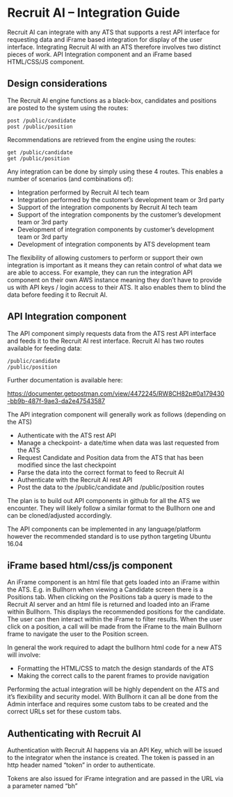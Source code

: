# Recruit AI – Integration Guide

Recruit AI can integrate with any ATS that supports a rest API interface for requesting data and iFrame based integration for display of the user interface. Integrating Recruit AI with an ATS therefore involves two distinct pieces of work. API Integration component and an iFrame based HTML/CSS/JS component.

## Design considerations

The Recruit AI engine functions as a black-box, candidates and positions are posted to the system using the routes:

```
post /public/candidate
post /public/position
```

Recommendations are retrieved from the engine using the routes:


```
get /public/candidate
get /public/position
```

Any integration can be done by simply using these 4 routes. This enables a number of scenarios (and combinations of):

* Integration performed by Recruit AI tech team
* Integration performed by the customer’s development team or 3rd party
* Support of the integration components by Recruit AI tech team
* Support of the integration components by the customer’s development team or 3rd party
* Development of integration components by customer’s  development team or 3rd party
* Development of integration components by ATS development team

The flexibility of allowing customers to perform or support their own integration is important as it means they can retain control of what data we are able to access. For example, they can run the integration API component on their own AWS instance meaning they don’t have to provide us with API keys / login access to their ATS. It also enables them to blind the data before feeding it to Recruit AI.

## API Integration component

The API component simply requests data from the ATS rest API interface and feeds it to the Recruit AI rest interface. Recruit AI has two routes available for feeding data:

```
/public/candidate
/public/position
```

Further documentation is available here:

https://documenter.getpostman.com/view/4472245/RW8CH82p#0a179430-bb9b-487f-9ae3-da2e47543587

The API integration component will generally work as follows (depending on the ATS)

* Authenticate with the ATS  rest API
* Manage a checkpoint- a date/time when data was last requested from the ATS
* Request Candidate and Position data from the ATS that has been modified since the last checkpoint
* Parse the data into the correct format to feed to Recruit AI
* Authenticate with the Recruit AI rest API
* Post the data to the /public/candidate and /public/position routes

The plan is to build out API components in github for all the ATS we encounter. They will likely follow a similar format to the Bullhorn one and can be cloned/adjusted accordingly.

The API components can be implemented in any language/platform however the recommended standard is to use python targeting Ubuntu 16.04

## iFrame based html/css/js component

An iFrame component is an html file that gets loaded into an iFrame within the ATS. E.g. in Bullhorn when viewing a Candidate screen there is a Positions tab. When clicking on the Positions tab a query is made to the Recruit AI server and an html file is returned and loaded into an iFrame within Bullhorn. This displays the recommended positions for the candidate. The user can then interact within the iFrame to filter results. When the user click on a position, a call will be made from the iFrame to the main Bullhorn frame to navigate the user to the Position screen.

In general the work required to adapt the bullhorn html code for a new ATS will involve:

* Formatting the HTML/CSS to match the design standards of the ATS
* Making the correct calls to the parent frames to provide navigation

Performing the actual integration will be highly dependent on the ATS and it’s flexibility and security model. With Bullhorn it can all be done from the Admin interface and requires some custom tabs to be created and the correct URLs set for these custom tabs.

## Authenticating with Recruit AI

Authentication with Recruit AI happens via an API Key, which will be issued to the integrator when the instance is created. The token is passed in an http header named “token” in order to authenticate.

Tokens are also issued for iFrame integration  and are passed in the URL via a parameter named “bh”


